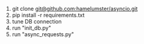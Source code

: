 1. git clone [git@github.com:hamelumster/asyncio.git](https://github.com/hamelumster/asyncio.git)
2. pip install -r requirements.txt
3. tune DB connection
4. run "init_db.py"
5. run "async_requests.py"
